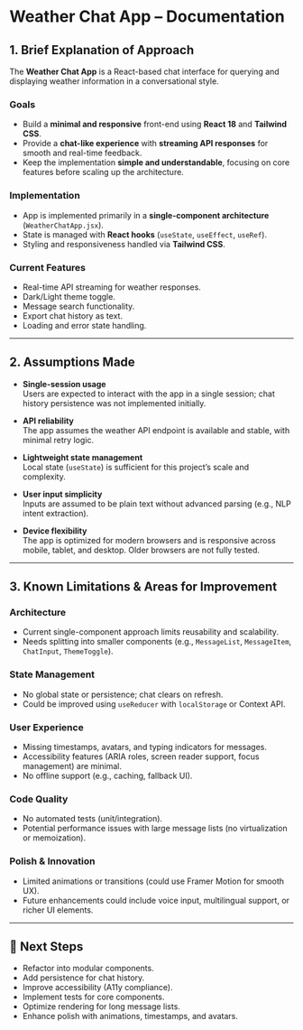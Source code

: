 # Weather Chat App – Documentation

## 1. Brief Explanation of Approach

The **Weather Chat App** is a React-based chat interface for querying and displaying weather information in a conversational style.  

### Goals
- Build a **minimal and responsive** front-end using **React 18** and **Tailwind CSS**.  
- Provide a **chat-like experience** with **streaming API responses** for smooth and real-time feedback.  
- Keep the implementation **simple and understandable**, focusing on core features before scaling up the architecture.  

### Implementation
- App is implemented primarily in a **single-component architecture** (`WeatherChatApp.jsx`).  
- State is managed with **React hooks** (`useState`, `useEffect`, `useRef`).  
- Styling and responsiveness handled via **Tailwind CSS**.  

### Current Features
- Real-time API streaming for weather responses.  
- Dark/Light theme toggle.  
- Message search functionality.  
- Export chat history as text.  
- Loading and error state handling.  

---

## 2. Assumptions Made

- **Single-session usage**  
  Users are expected to interact with the app in a single session; chat history persistence was not implemented initially.  

- **API reliability**  
  The app assumes the weather API endpoint is available and stable, with minimal retry logic.  

- **Lightweight state management**  
  Local state (`useState`) is sufficient for this project’s scale and complexity.  

- **User input simplicity**  
  Inputs are assumed to be plain text without advanced parsing (e.g., NLP intent extraction).  

- **Device flexibility**  
  The app is optimized for modern browsers and is responsive across mobile, tablet, and desktop. Older browsers are not fully tested.  

---

## 3. Known Limitations & Areas for Improvement

### Architecture
- Current single-component approach limits reusability and scalability.  
- Needs splitting into smaller components (e.g., `MessageList`, `MessageItem`, `ChatInput`, `ThemeToggle`).  

### State Management
- No global state or persistence; chat clears on refresh.  
- Could be improved using `useReducer` with `localStorage` or Context API.  

### User Experience
- Missing timestamps, avatars, and typing indicators for messages.  
- Accessibility features (ARIA roles, screen reader support, focus management) are minimal.  
- No offline support (e.g., caching, fallback UI).  

### Code Quality
- No automated tests (unit/integration).  
- Potential performance issues with large message lists (no virtualization or memoization).  

### Polish & Innovation
- Limited animations or transitions (could use Framer Motion for smooth UX).  
- Future enhancements could include voice input, multilingual support, or richer UI elements.  

---

## 📌 Next Steps
- Refactor into modular components.  
- Add persistence for chat history.  
- Improve accessibility (A11y compliance).  
- Implement tests for core components.  
- Optimize rendering for long message lists.  
- Enhance polish with animations, timestamps, and avatars.  
